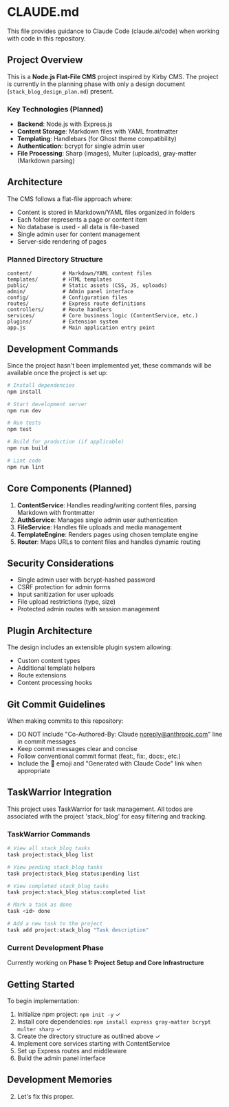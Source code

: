 # CLAUDE.md

This file provides guidance to Claude Code (claude.ai/code) when working with code in this repository.

## Project Overview

This is a **Node.js Flat-File CMS** project inspired by Kirby CMS. The project is currently in the planning phase with only a design document (`stack_blog_design_plan.md`) present.

### Key Technologies (Planned)
- **Backend**: Node.js with Express.js
- **Content Storage**: Markdown files with YAML frontmatter
- **Templating**: Handlebars (for Ghost theme compatibility)
- **Authentication**: bcrypt for single admin user
- **File Processing**: Sharp (images), Multer (uploads), gray-matter (Markdown parsing)

## Architecture

The CMS follows a flat-file approach where:
- Content is stored in Markdown/YAML files organized in folders
- Each folder represents a page or content item
- No database is used - all data is file-based
- Single admin user for content management
- Server-side rendering of pages

### Planned Directory Structure
```
content/          # Markdown/YAML content files
templates/        # HTML templates
public/           # Static assets (CSS, JS, uploads)
admin/            # Admin panel interface
config/           # Configuration files
routes/           # Express route definitions
controllers/      # Route handlers
services/         # Core business logic (ContentService, etc.)
plugins/          # Extension system
app.js            # Main application entry point
```

## Development Commands

Since the project hasn't been implemented yet, these commands will be available once the project is set up:

```bash
# Install dependencies
npm install

# Start development server
npm run dev

# Run tests
npm test

# Build for production (if applicable)
npm run build

# Lint code
npm run lint
```

## Core Components (Planned)

1. **ContentService**: Handles reading/writing content files, parsing Markdown with frontmatter
2. **AuthService**: Manages single admin user authentication
3. **FileService**: Handles file uploads and media management
4. **TemplateEngine**: Renders pages using chosen template engine
5. **Router**: Maps URLs to content files and handles dynamic routing

## Security Considerations

- Single admin user with bcrypt-hashed password
- CSRF protection for admin forms
- Input sanitization for user uploads
- File upload restrictions (type, size)
- Protected admin routes with session management

## Plugin Architecture

The design includes an extensible plugin system allowing:
- Custom content types
- Additional template helpers
- Route extensions
- Content processing hooks

## Git Commit Guidelines

When making commits to this repository:
- DO NOT include "Co-Authored-By: Claude <noreply@anthropic.com>" line in commit messages
- Keep commit messages clear and concise
- Follow conventional commit format (feat:, fix:, docs:, etc.)
- Include the 🤖 emoji and "Generated with Claude Code" link when appropriate

## TaskWarrior Integration

This project uses TaskWarrior for task management. All todos are associated with the project 'stack_blog' for easy filtering and tracking.

### TaskWarrior Commands
```bash
# View all stack_blog tasks
task project:stack_blog list

# View pending stack_blog tasks
task project:stack_blog status:pending list

# View completed stack_blog tasks
task project:stack_blog status:completed list

# Mark a task as done
task <id> done

# Add a new task to the project
task add project:stack_blog "Task description"
```

### Current Development Phase
Currently working on **Phase 1: Project Setup and Core Infrastructure**

## Getting Started

To begin implementation:
1. Initialize npm project: `npm init -y` ✓
2. Install core dependencies: `npm install express gray-matter bcrypt multer sharp` ✓
3. Create the directory structure as outlined above ✓
4. Implement core services starting with ContentService
5. Set up Express routes and middleware
6. Build the admin panel interface

## Development Memories

2. Let's fix this proper. 